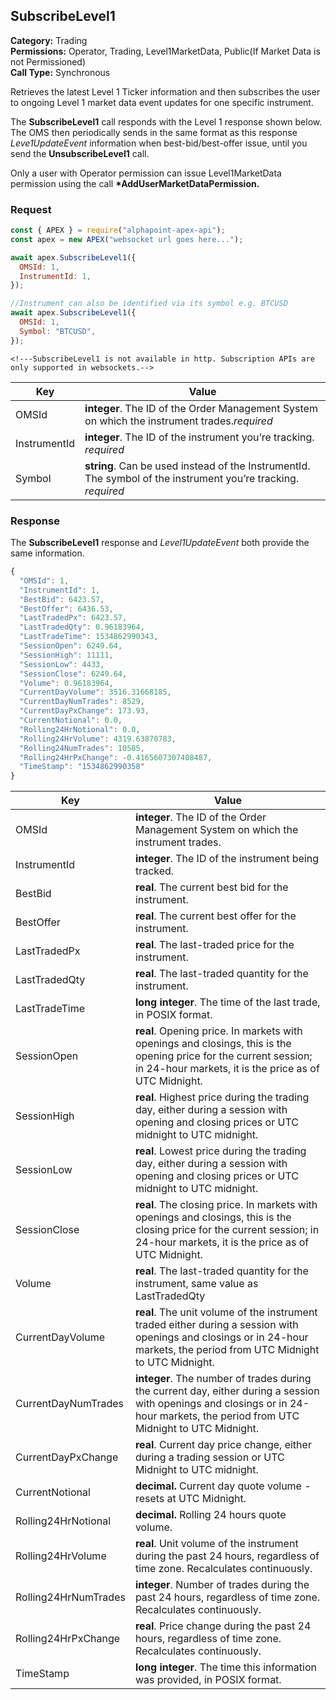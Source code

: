 ## SubscribeLevel1

**Category:** Trading<br />
**Permissions:** Operator, Trading, Level1MarketData, Public(If Market Data is not Permissioned)<br />
**Call Type:** Synchronous

Retrieves the latest Level 1 Ticker information and then subscribes the user to ongoing Level 1 market data event updates for one specific instrument.

The **SubscribeLevel1** call responds with the Level 1 response shown below. The OMS then periodically sends in the same format as this response _Leve1UpdateEvent_ information when best-bid/best-offer issue, until you send the **UnsubscribeLevel1** call.

Only a user with Operator permission can issue Level1MarketData permission using the call **\*AddUserMarketDataPermission.**

### Request

```javascript
const { APEX } = require("alphapoint-apex-api");
const apex = new APEX("websocket url goes here...");

await apex.SubscribeLevel1({
  OMSId: 1,
  InstrumentId: 1,
});

//Instrument can also be identified via its symbol e.g. BTCUSD
await apex.SubscribeLevel1({
  OMSId: 1,
  Symbol: "BTCUSD",
});
```

```http
<!---SubscribeLevel1 is not available in http. Subscription APIs are only supported in websockets.-->

```

| Key          | Value                                                                                                         |
| ------------ | ------------------------------------------------------------------------------------------------------------- |
| OMSId        | **integer**. The ID of the Order Management System on which the instrument trades._required_                  |
| InstrumentId | **integer**. The ID of the instrument you’re tracking. _required_                                             |
| Symbol       | **string**. Can be used instead of the InstrumentId. The symbol of the instrument you’re tracking. _required_ |

### Response

The **SubscribeLevel1** response and _Level1UpdateEvent_ both provide the same information.

```javascript
{
  "OMSId": 1,
  "InstrumentId": 1,
  "BestBid": 6423.57,
  "BestOffer": 6436.53,
  "LastTradedPx": 6423.57,
  "LastTradedQty": 0.96183964,
  "LastTradeTime": 1534862990343,
  "SessionOpen": 6249.64,
  "SessionHigh": 11111,
  "SessionLow": 4433,
  "SessionClose": 6249.64,
  "Volume": 0.96183964,
  "CurrentDayVolume": 3516.31668185,
  "CurrentDayNumTrades": 8529,
  "CurrentDayPxChange": 173.93,
  "CurrentNotional": 0.0,
  "Rolling24HrNotional": 0.0,
  "Rolling24HrVolume": 4319.63870783,
  "Rolling24NumTrades": 10585,
  "Rolling24HrPxChange": -0.4165607307408487,
  "TimeStamp": "1534862990358"
}
```

| Key                  | Value                                                                                                                                                                             |
| -------------------- | --------------------------------------------------------------------------------------------------------------------------------------------------------------------------------- |
| OMSId                | **integer**. The ID of the Order Management System on which the instrument trades.                                                                                                |
| InstrumentId         | **integer**. The ID of the instrument being tracked.                                                                                                                              |
| BestBid              | **real**. The current best bid for the instrument.                                                                                                                                |
| BestOffer            | **real**. The current best offer for the instrument.                                                                                                                              |
| LastTradedPx         | **real**. The last-traded price for the instrument.                                                                                                                               |
| LastTradedQty        | **real**. The last-traded quantity for the instrument.                                                                                                                            |
| LastTradeTime        | **long integer**. The time of the last trade, in POSIX format.                                                                                                                    |
| SessionOpen          | **real**. Opening price. In markets with openings and closings, this is the opening price for the current session; in 24-hour markets, it is the price as of UTC Midnight.        |
| SessionHigh          | **real**. Highest price during the trading day, either during a session with opening and closing prices or UTC midnight to UTC midnight.                                          |
| SessionLow           | **real**. Lowest price during the trading day, either during a session with opening and closing prices or UTC midnight to UTC midnight.                                           |
| SessionClose         | **real**. The closing price. In markets with openings and closings, this is the closing price for the current session; in 24-hour markets, it is the price as of UTC Midnight.    |
| Volume               | **real**. The last-traded quantity for the instrument, same value as LastTradedQty                                                                                                |
| CurrentDayVolume     | **real**. The unit volume of the instrument traded either during a session with openings and closings or in 24-hour markets, the period from UTC Midnight to UTC Midnight.        |
| CurrentDayNumTrades  | **integer**. The number of trades during the current day, either during a session with openings and closings or in 24-hour markets, the period from UTC Midnight to UTC Midnight. |
| CurrentDayPxChange   | **real**. Current day price change, either during a trading session or UTC Midnight to UTC midnight.                                                                              |
| CurrentNotional      | **decimal.** Current day quote volume - resets at UTC Midnight.                                                                                                                   |
| Rolling24HrNotional  | **decimal.** Rolling 24 hours quote volume.                                                                                                                                       |
| Rolling24HrVolume    | **real**. Unit volume of the instrument during the past 24 hours, regardless of time zone. Recalculates continuously.                                                             |
| Rolling24HrNumTrades | **integer**. Number of trades during the past 24 hours, regardless of time zone. Recalculates continuously.                                                                       |
| Rolling24HrPxChange  | **real**. Price change during the past 24 hours, regardless of time zone. Recalculates continuously.                                                                              |
| TimeStamp            | **long integer**. The time this information was provided, in POSIX format.                                                                                                        |
